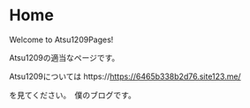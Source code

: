 # Home
Welcome to Atsu1209Pages!

Atsu1209の適当なページです。

Atsu1209については
https://https://6465b338b2d76.site123.me/

を見てください。　僕のブログです。
